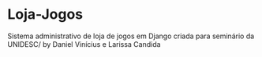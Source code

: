 # Loja-Jogos
Sistema administrativo de loja de jogos em Django criada para seminário da UNIDESC/ by Daniel Vinícius e Larissa Candida
